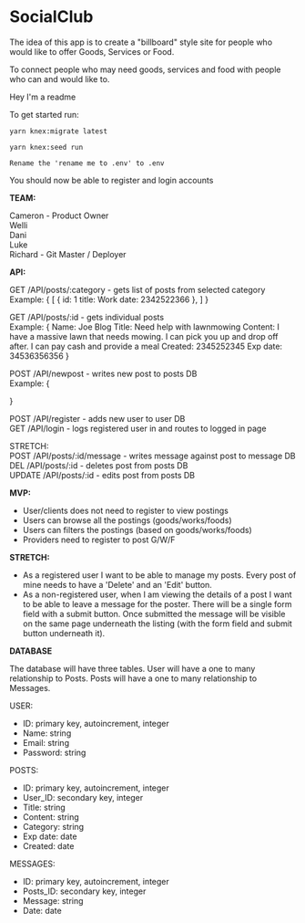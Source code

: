 # SocialClub
The idea of this app is to create a "billboard" style site for people who would like to offer Goods, Services or Food. 

To connect people who may need goods, services and food with people who can and would like to.

Hey I'm a readme

To get started run:
```
yarn knex:migrate latest
```
```
yarn knex:seed run
```
```
Rename the 'rename me to .env' to .env
```

You should now be able to register and login accounts

<strong>TEAM:</strong>

Cameron - Product Owner<br/>
Welli<br/>
Dani<br/>
Luke<br/>
Richard - Git Master / Deployer

<strong>API:</strong>

GET /API/posts/:category - gets list of posts from selected category<br/>
Example:
{
  [
    {
      id: 1
      title: Work
      date: 2342522366
     },
   ]
 }   

GET /API/posts/:id - gets individual posts<br/>
Example:
{
  Name: Joe Blog
  Title: Need help with lawnmowing
  Content: I have a massive lawn that needs mowing. I can pick you up and drop off after. I can pay cash and provide a meal
  Created: 2345252345
  Exp date: 34536356356
}

POST /API/newpost - writes new post to posts DB<br/>
Example:
{
  
}



POST /API/register - adds new user to user DB<br/>
GET /API/login - logs registered user in and routes to logged in page

STRETCH:<br/>
POST /API/posts/:id/message - writes message against post to message DB<br/>
DEL /API/posts/:id - deletes post from posts DB<br/>
UPDATE /API/posts/:id - edits post from posts DB 

<strong>MVP:</strong>

- User/clients does not need to register to view postings
- Users can browse all the postings (goods/works/foods)
- Users can filters the postings (based on goods/works/foods)
- Providers need to register to post G/W/F

<strong>STRETCH:</strong>

- As a registered user I want to be able to manage my posts. Every post of mine needs to have a 'Delete' and an 'Edit' button.
- As a non-registered user, when I am viewing the details of a post I want to be able to leave a message for the poster. There will be a single form field with a submit button. Once submitted the message will be visible on the same page underneath the listing (with the form field and submit button underneath it).

<strong>DATABASE</strong>

The database will have three tables.
User will have a one to many relationship to Posts.
Posts will have a one to many relationship to Messages.

USER:
- ID: primary key, autoincrement, integer
- Name: string
- Email: string
- Password: string

POSTS:
- ID: primary key, autoincrement, integer
- User_ID: secondary key, integer
- Title: string
- Content: string
- Category: string
- Exp date: date
- Created: date

MESSAGES:
- ID: primary key, autoincrement, integer
- Posts_ID: secondary key, integer
- Message: string
- Date: date

